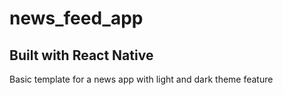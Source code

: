 # news_feed_app

## Built with React Native 

Basic template for a news app with light and dark theme feature
